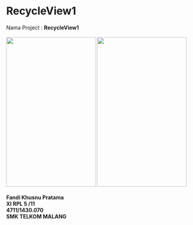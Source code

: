 # RecycleView1
Nama Project : <b>RecycleView1
<br>
<br>
<img src="https://cloud.githubusercontent.com/assets/22116846/20031659/a480423c-a3ad-11e6-9936-a7899afed90b.JPG" width="240px" height="400px">
<img src="https://cloud.githubusercontent.com/assets/22116846/20031660/a4822e4e-a3ad-11e6-9b89-b06d328573e7.png" width="240px" height="400px">
<br>
<br>
<b>Fandi Khusnu Pratama <br>
XI RPL 5 /11 <br>
4711/1430.070 <br>
SMK TELKOM MALANG</b>
